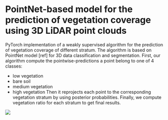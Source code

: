 # PointNet-based model for the prediction of vegetation coverage using 3D LiDAR point clouds

PyTorch implementation of a weakly supervised algorithm for the prediction of vegetation coverage of different stratum. The algorithm is based on PointNet model [ref] for 3D data classification and segmentation.
First, our algorithm compute the pointwise-predictions a point belong to one of 4 classes:
- low vegetation
- bare soil
- medium vegetation
- high vegetation
Then it reprojects each point to the corresponding vegetation stratum by using posterior probabilities.
Finally, we compute vegetation ratio for each stratum to get final results.


![](img/fig1.png)
